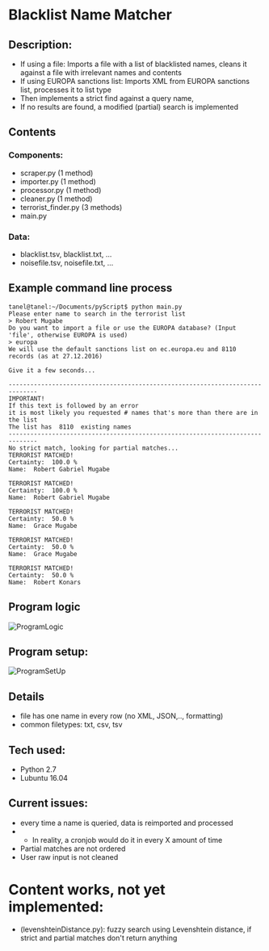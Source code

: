 # Blacklist Name Matcher

## Description:
* If using a file: Imports a file with a list of blacklisted names, cleans it against a file with irrelevant names and contents
* If using EUROPA sanctions list: Imports XML from EUROPA sanctions list, processes it to list type
* Then implements a strict find against a query name,
* If no results are found, a modified (partial) search is implemented

## Contents
### Components:
* scraper.py (1 method)
* importer.py (1 method)
* processor.py (1 method)
* cleaner.py (1 method)
* terrorist_finder.py (3 methods)
* main.py

### Data:
* blacklist.tsv, blacklist.txt, ...
* noisefile.tsv, noisefile.txt, ...

## Example command line process
```
tanel@tanel:~/Documents/pyScript$ python main.py
Please enter name to search in the terrorist list 
> Robert Mugabe
Do you want to import a file or use the EUROPA database? (Input 'file', otherwise EUROPA is used) 
> europa
We will use the default sanctions list on ec.europa.eu and 8110 records (as at 27.12.2016)

Give it a few seconds...

------------------------------------------------------------------------------
IMPORTANT!
If this text is followed by an error
it is most likely you requested # names that's more than there are in the list
The list has  8110  existing names
------------------------------------------------------------------------------
No strict match, looking for partial matches...
TERRORIST MATCHED!
Certainty:  100.0 %
Name:  Robert Gabriel Mugabe

TERRORIST MATCHED!
Certainty:  100.0 %
Name:  Robert Gabriel Mugabe

TERRORIST MATCHED!
Certainty:  50.0 %
Name:  Grace Mugabe

TERRORIST MATCHED!
Certainty:  50.0 %
Name:  Grace Mugabe

TERRORIST MATCHED!
Certainty:  50.0 %
Name:  Robert Konars

```

## Program logic
![ProgramLogic](https://cloud.githubusercontent.com/assets/5417573/21502037/920f0464-cc55-11e6-998b-1b6ab22875c1.png)

## Program setup:
![ProgramSetUp](https://cloud.githubusercontent.com/assets/5417573/21502040/94a5c28a-cc55-11e6-9d41-a9ca784a58c9.png)

## Details
* file has one name in every row (no XML, JSON,.., formatting)
* common filetypes: txt, csv, tsv

## Tech used:
* Python 2.7
* Lubuntu 16.04

## Current issues:
* every time a name is queried, data is reimported and processed
* * In reality, a cronjob would do it in every X amount of time
* Partial matches are not ordered
* User raw input is not cleaned

# Content works, not yet implemented:
* (levenshteinDistance.py): fuzzy search using Levenshtein distance, if strict and partial matches don't return anything